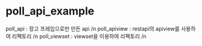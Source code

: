 # poll_api_example

poll_api : 장고 프레임으로만 만든 api /n
poll_apiview : restapi의 apiview를 사용하여 리펙토리 /n
poll_viewset : viewset을 이용하여 리펙토리 /n
